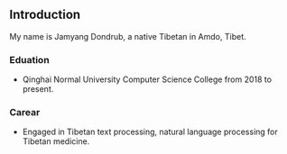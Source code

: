 
## Introduction

My name is Jamyang Dondrub, a native Tibetan in Amdo, Tibet.



### Eduation

- Qinghai Normal University Computer Science College from 2018 to present.


### Carear


- Engaged in Tibetan text processing, natural language processing for Tibetan medicine.

